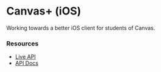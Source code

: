 # Canvas+ (iOS)
Working towards a better iOS client for students of Canvas.

### Resources
- [Live API](https://gatech.instructure.com/doc/api/live#!/access_tokens.json)
- [API Docs](https://canvas.instructure.com/doc/api/assignments.html)
